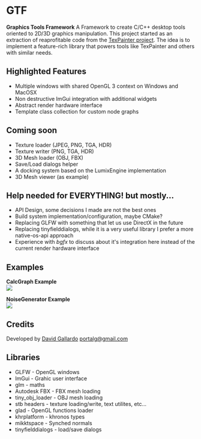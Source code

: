 # GTF
**Graphics Tools Framework**
A Framework to create C/C++ desktop tools oriented to 2D/3D graphics manipulation. 
This project started as an extraction of reaprofitable code from the <a href="https://www.youtube.com/watch?v=f0P1ZqO0zOk" target="_blank">TexPainter project</a>. 
The idea is to implement a feature-rich library that powers tools like TexPainter and others with similar needs.

Highlighted Features
--------------------
- Multiple windows with shared OpenGL 3 context on Windows and MacOSX
- Non destructive ImGui integration with additional widgets
- Abstract render hardware interface 
- Template class collection for custom node graphs

Coming soon
-----------
- Texture loader (JPEG, PNG, TGA, HDR)
- Texture writer (PNG, TGA, HDR) 
- 3D Mesh loader (OBJ, FBX)
- Save/Load dialogs helper
- A docking system based on the LumixEngine implementation
- 3D Mesh viewer (as example)

Help needed for EVERYTHING! but mostly...
-----------------------------------------
- API Design, some decisions I made are not the best ones
- Build system implementation/configuration, maybe CMake?
- Replacing GLFW with something that let us use DirectX in the future
- Replacing tinyfielddialogs, while it is a very useful library I prefer a more native-os-api approach
- Experience with *bgfx* to discuss about it's integration here instead of the current render hardware interface


Examples
--------
**CalcGraph Example**
<br />
<a href="http://www.youtube.com/watch?v=m6eteEPQ0Lg" target="_blank">
<img src="http://img.youtube.com/vi/m6eteEPQ0Lg/0.jpg"/>
</a>

**NoiseGenerator Example**
<br />
<a href="http://www.youtube.com/watch?v=XCk2LmzZI3A" target="_blank">
<img src="http://img.youtube.com/vi/XCk2LmzZI3A/0.jpg"/>
</a>

Credits
-------
Developed by [David Gallardo](https://twitter.com/galloscript) portalg@gmail.com

Libraries
---------
- GLFW - OpenGL windows
- ImGui - Grahic user interface
- glm - maths
- Autodesk FBX - FBX mesh loading
- tiny_obj_loader - OBJ mesh loading
- stb headers - texture loading/write, text utilites, etc...
- glad - OpenGL functions loader
- khrplatform - khronos types
- mikktspace - Synched normals
- tinyfielddialogs - load/save dialogs

